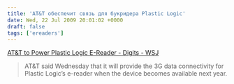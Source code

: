 ```yaml
---
title: 'AT&T обеспечит связь для букридера Plastic Logic'
date: Wed, 22 Jul 2009 20:01:02 +0000
draft: false
tags: ['ereaders']
---
```


[AT&T to Power Plastic Logic E-Reader - Digits - WSJ](http://blogs.wsj.com/digits/2009/07/22/att-to-power-upcoming-e-reader/#)  

> AT&T said Wednesday that it will provide the 3G data connectivity for Plastic Logic’s e-reader when the device becomes available next year.